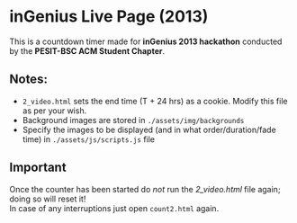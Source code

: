 inGenius Live Page (2013)
========================
This is a countdown timer made for __inGenius 2013 hackathon__ conducted by the __PESIT-BSC ACM Student Chapter__.

Notes:
------
* `2_video.html` sets the end time (T + 24 hrs) as a cookie. Modify this file as per your wish.
* Background images are stored in `./assets/img/backgrounds`
* Specify the images to be displayed (and in what order/duration/fade time) in `./assets/js/scripts.js` file

Important
---------
Once the counter has been started do _not_ run the _2_video.html_ file again; doing so will reset it!  
In case of any interruptions just open `count2.html` again.

